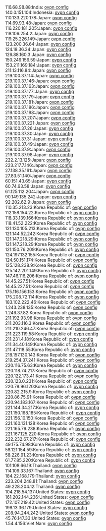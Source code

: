 116.68.98.88:India: [ovpn config](vpn/116_68_98_88.ovpn)  
140.0.151.104:Indonesia: [ovpn config](vpn/140_0_151_104.ovpn)  
110.133.220.178:Japan: [ovpn config](vpn/110_133_220_178.ovpn)  
114.69.93.48:Japan: [ovpn config](vpn/114_69_93_48.ovpn)  
116.220.181.205:Japan: [ovpn config](vpn/116_220_181_205.ovpn)  
118.106.254.2:Japan: [ovpn config](vpn/118_106_254_2.ovpn)  
119.25.226.149:Japan: [ovpn config](vpn/119_25_226_149.ovpn)  
123.200.36.64:Japan: [ovpn config](vpn/123_200_36_64.ovpn)  
124.18.36.34:Japan: [ovpn config](vpn/124_18_36_34.ovpn)  
126.88.160.3:Japan: [ovpn config](vpn/126_88_160_3.ovpn)  
150.249.156.59:Japan: [ovpn config](vpn/150_249_156_59.ovpn)  
153.211.169.184:Japan: [ovpn config](vpn/153_211_169_184.ovpn)  
211.13.116.84:Japan: [ovpn config](vpn/211_13_116_84.ovpn)  
219.100.37.114:Japan: [ovpn config](vpn/219_100_37_114.ovpn)  
219.100.37.146:Japan: [ovpn config](vpn/219_100_37_146.ovpn)  
219.100.37.163:Japan: [ovpn config](vpn/219_100_37_163.ovpn)  
219.100.37.177:Japan: [ovpn config](vpn/219_100_37_177.ovpn)  
219.100.37.179:Japan: [ovpn config](vpn/219_100_37_179.ovpn)  
219.100.37.181:Japan: [ovpn config](vpn/219_100_37_181.ovpn)  
219.100.37.186:Japan: [ovpn config](vpn/219_100_37_186.ovpn)  
219.100.37.198:Japan: [ovpn config](vpn/219_100_37_198.ovpn)  
219.100.37.207:Japan: [ovpn config](vpn/219_100_37_207.ovpn)  
219.100.37.221:Japan: [ovpn config](vpn/219_100_37_221.ovpn)  
219.100.37.26:Japan: [ovpn config](vpn/219_100_37_26.ovpn)  
219.100.37.30:Japan: [ovpn config](vpn/219_100_37_30.ovpn)  
219.100.37.31:Japan: [ovpn config](vpn/219_100_37_31.ovpn)  
219.100.37.49:Japan: [ovpn config](vpn/219_100_37_49.ovpn)  
219.100.37.9:Japan: [ovpn config](vpn/219_100_37_9.ovpn)  
219.100.37.98:Japan: [ovpn config](vpn/219_100_37_98.ovpn)  
222.2.13.125:Japan: [ovpn config](vpn/222_2_13_125.ovpn)  
223.217.7.146:Japan: [ovpn config](vpn/223_217_7_146.ovpn)  
27.138.35.161:Japan: [ovpn config](vpn/27_138_35_161.ovpn)  
27.83.51.140:Japan: [ovpn config](vpn/27_83_51_140.ovpn)  
60.151.43.65:Japan: [ovpn config](vpn/60_151_43_65.ovpn)  
60.74.63.58:Japan: [ovpn config](vpn/60_74_63_58.ovpn)  
61.125.112.204:Japan: [ovpn config](vpn/61_125_112_204.ovpn)  
90.149.135.242:Japan: [ovpn config](vpn/90_149_135_242.ovpn)  
92.202.62.9:Japan: [ovpn config](vpn/92_202_62_9.ovpn)  
110.35.213.23:Korea Republic of: [ovpn config](vpn/110_35_213_23.ovpn)  
112.158.154.22:Korea Republic of: [ovpn config](vpn/112_158_154_22.ovpn)  
118.33.139.166:Korea Republic of: [ovpn config](vpn/118_33_139_166.ovpn)  
118.41.52.222:Korea Republic of: [ovpn config](vpn/118_41_52_222.ovpn)  
121.130.105.213:Korea Republic of: [ovpn config](vpn/121_130_105_213.ovpn)  
121.144.52.242:Korea Republic of: [ovpn config](vpn/121_144_52_242.ovpn)  
121.147.218.29:Korea Republic of: [ovpn config](vpn/121_147_218_29.ovpn)  
121.147.218.29:Korea Republic of: [ovpn config](vpn/121_147_218_29.ovpn)  
121.150.76.209:Korea Republic of: [ovpn config](vpn/121_150_76_209.ovpn)  
124.197.132.155:Korea Republic of: [ovpn config](vpn/124_197_132_155.ovpn)  
124.50.151.174:Korea Republic of: [ovpn config](vpn/124_50_151_174.ovpn)  
125.128.238.9:Korea Republic of: [ovpn config](vpn/125_128_238_9.ovpn)  
125.142.201.149:Korea Republic of: [ovpn config](vpn/125_142_201_149.ovpn)  
147.46.116.206:Korea Republic of: [ovpn config](vpn/147_46_116_206.ovpn)  
14.45.227.51:Korea Republic of: [ovpn config](vpn/14_45_227_51.ovpn)  
14.45.227.51:Korea Republic of: [ovpn config](vpn/14_45_227_51.ovpn)  
175.116.156.153:Korea Republic of: [ovpn config](vpn/175_116_156_153.ovpn)  
175.208.72.114:Korea Republic of: [ovpn config](vpn/175_208_72_114.ovpn)  
183.102.222.46:Korea Republic of: [ovpn config](vpn/183_102_222_46.ovpn)  
1.243.238.135:Korea Republic of: [ovpn config](vpn/1_243_238_135.ovpn)  
1.246.37.82:Korea Republic of: [ovpn config](vpn/1_246_37_82.ovpn)  
211.192.93.98:Korea Republic of: [ovpn config](vpn/211_192_93_98.ovpn)  
211.203.116.3:Korea Republic of: [ovpn config](vpn/211_203_116_3.ovpn)  
211.210.246.47:Korea Republic of: [ovpn config](vpn/211_210_246_47.ovpn)  
211.223.119.58:Korea Republic of: [ovpn config](vpn/211_223_119_58.ovpn)  
211.231.4.18:Korea Republic of: [ovpn config](vpn/211_231_4_18.ovpn)  
211.34.40.149:Korea Republic of: [ovpn config](vpn/211_34_40_149.ovpn)  
211.47.118.55:Korea Republic of: [ovpn config](vpn/211_47_118_55.ovpn)  
218.157.130.143:Korea Republic of: [ovpn config](vpn/218_157_130_143.ovpn)  
219.254.37.241:Korea Republic of: [ovpn config](vpn/219_254_37_241.ovpn)  
220.116.75.63:Korea Republic of: [ovpn config](vpn/220_116_75_63.ovpn)  
220.118.74.217:Korea Republic of: [ovpn config](vpn/220_118_74_217.ovpn)  
220.122.173.41:Korea Republic of: [ovpn config](vpn/220_122_173_41.ovpn)  
220.123.0.231:Korea Republic of: [ovpn config](vpn/220_123_0_231.ovpn)  
220.78.96.120:Korea Republic of: [ovpn config](vpn/220_78_96_120.ovpn)  
220.82.215.9:Korea Republic of: [ovpn config](vpn/220_82_215_9.ovpn)  
220.86.75.91:Korea Republic of: [ovpn config](vpn/220_86_75_91.ovpn)  
220.94.183.167:Korea Republic of: [ovpn config](vpn/220_94_183_167.ovpn)  
221.144.34.217:Korea Republic of: [ovpn config](vpn/221_144_34_217.ovpn)  
221.150.168.185:Korea Republic of: [ovpn config](vpn/221_150_168_185.ovpn)  
221.156.10.150:Korea Republic of: [ovpn config](vpn/221_156_10_150.ovpn)  
221.160.131.128:Korea Republic of: [ovpn config](vpn/221_160_131_128.ovpn)  
221.165.79.238:Korea Republic of: [ovpn config](vpn/221_165_79_238.ovpn)  
221.167.125.220:Korea Republic of: [ovpn config](vpn/221_167_125_220.ovpn)  
222.232.67.217:Korea Republic of: [ovpn config](vpn/222_232_67_217.ovpn)  
49.175.74.98:Korea Republic of: [ovpn config](vpn/49_175_74_98.ovpn)  
58.121.154.59:Korea Republic of: [ovpn config](vpn/58_121_154_59.ovpn)  
58.226.91.23:Korea Republic of: [ovpn config](vpn/58_226_91_23.ovpn)  
61.77.85.220:Korea Republic of: [ovpn config](vpn/61_77_85_220.ovpn)  
101.108.66.19:Thailand: [ovpn config](vpn/101_108_66_19.ovpn)  
114.109.33.167:Thailand: [ovpn config](vpn/114_109_33_167.ovpn)  
184.22.168.179:Thailand: [ovpn config](vpn/184_22_168_179.ovpn)  
223.204.248.81:Thailand: [ovpn config](vpn/223_204_248_81.ovpn)  
49.228.204.12:Thailand: [ovpn config](vpn/49_228_204_12.ovpn)  
104.218.54.137:United States: [ovpn config](vpn/104_218_54_137.ovpn)  
161.202.144.236:United States: [ovpn config](vpn/161_202_144_236.ovpn)  
172.107.219.42:United States: [ovpn config](vpn/172_107_219_42.ovpn)  
198.13.36.179:United States: [ovpn config](vpn/198_13_36_179.ovpn)  
208.94.244.242:United States: [ovpn config](vpn/208_94_244_242.ovpn)  
45.76.147.33:United States: [ovpn config](vpn/45_76_147_33.ovpn)  
1.54.4.156:Viet Nam: [ovpn config](vpn/1_54_4_156.ovpn)  
